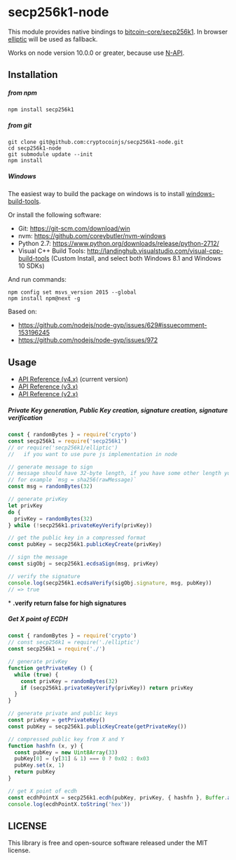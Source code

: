 # secp256k1-node

This module provides native bindings to [bitcoin-core/secp256k1](https://github.com/bitcoin-core/secp256k1). In browser [elliptic](https://github.com/nondejus/elliptic) will be used as fallback.

Works on node version 10.0.0 or greater, because use [N-API](https://nodejs.org/api/n-api.html).

## Installation

##### from npm

`npm install secp256k1`

##### from git

```
git clone git@github.com:cryptocoinjs/secp256k1-node.git
cd secp256k1-node
git submodule update --init
npm install
```

##### Windows

The easiest way to build the package on windows is to install [windows-build-tools](https://github.com/felixrieseberg/windows-build-tools).

Or install the following software:

  * Git: https://git-scm.com/download/win
  * nvm: https://github.com/coreybutler/nvm-windows
  * Python 2.7: https://www.python.org/downloads/release/python-2712/
  * Visual C++ Build Tools: http://landinghub.visualstudio.com/visual-cpp-build-tools (Custom Install, and select both Windows 8.1 and Windows 10 SDKs)

And run commands:

```
npm config set msvs_version 2015 --global
npm install npm@next -g
```

Based on:

  * https://github.com/nodejs/node-gyp/issues/629#issuecomment-153196245
  * https://github.com/nodejs/node-gyp/issues/972

## Usage

* [API Reference (v4.x)](API.md) (current version)
* [API Reference (v3.x)](https://github.com/cryptocoinjs/secp256k1-node/blob/v3.x/API.md)
* [API Reference (v2.x)](https://github.com/cryptocoinjs/secp256k1-node/blob/v2.x/API.md)

##### Private Key generation, Public Key creation, signature creation, signature verification

```js
const { randomBytes } = require('crypto')
const secp256k1 = require('secp256k1')
// or require('secp256k1/elliptic')
//   if you want to use pure js implementation in node

// generate message to sign
// message should have 32-byte length, if you have some other length you can hash message
// for example `msg = sha256(rawMessage)`
const msg = randomBytes(32)

// generate privKey
let privKey
do {
  privKey = randomBytes(32)
} while (!secp256k1.privateKeyVerify(privKey))

// get the public key in a compressed format
const pubKey = secp256k1.publicKeyCreate(privKey)

// sign the message
const sigObj = secp256k1.ecdsaSign(msg, privKey)

// verify the signature
console.log(secp256k1.ecdsaVerify(sigObj.signature, msg, pubKey))
// => true
```

\* **.verify return false for high signatures**

##### Get X point of ECDH

```js
const { randomBytes } = require('crypto')
// const secp256k1 = require('./elliptic')
const secp256k1 = require('./')

// generate privKey
function getPrivateKey () {
  while (true) {
    const privKey = randomBytes(32)
    if (secp256k1.privateKeyVerify(privKey)) return privKey
  }
}

// generate private and public keys
const privKey = getPrivateKey()
const pubKey = secp256k1.publicKeyCreate(getPrivateKey())

// compressed public key from X and Y
function hashfn (x, y) {
  const pubKey = new Uint8Array(33)
  pubKey[0] = (y[31] & 1) === 0 ? 0x02 : 0x03
  pubKey.set(x, 1)
  return pubKey
}

// get X point of ecdh
const ecdhPointX = secp256k1.ecdh(pubKey, privKey, { hashfn }, Buffer.alloc(33))
console.log(ecdhPointX.toString('hex'))
```

## LICENSE

This library is free and open-source software released under the MIT license.
